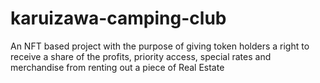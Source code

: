 # karuizawa-camping-club
An NFT based project with the purpose of giving token holders a right to receive a share of the profits, priority access, special rates and merchandise from renting out a piece of Real Estate
